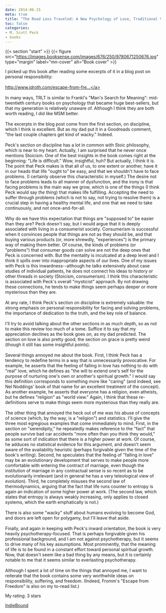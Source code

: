 ```yaml
---
date: 2014-06-15
meta: true
title: "The Road Less Traveled: A New Psychology of Love, Traditional Values and Spiritual Growth"
toc: false
categories:
- M. Scott Peck
- books
---
```


{{< section "start" >}}
{{< figure src="https://images.booksense.com/images/676/250/9780671250676.jpg" type="margin" label="mn-cover" alt="Book cover" >}}

I picked up this book after reading some excerpts of it in a blog post on personal responsibility:<br /><br /><a target="_blank" href="http://www.jdroth.com/escape-from-freedom/" rel="nofollow noopener">http://www.jdroth.com/escape-from-fre...</a><br /><br />In many ways, TRLT is similar to Frankl's "Man's Search for Meaning": mid-twentieth century books on psychology that became huge best-sellers, but that my generation is relatively unaware of. Although I think they are both worth reading, I did like MSM better.<br /><br />The excerpts in the blog post come from the first section, on discipline, which I think is excellent. But as my dad put it in a Goodreads comment, "the last couple chapters get kind of wacky." Indeed.<br /><br />Peck's section on discipline has a lot in common with Stoic philosophy, which is near to my heart. Actually, I am surprised that he never once mentions Stoicism. One of the best insights in the book comes right at the beginning: "Life is difficult." Wow, insightful, huh? But actually, I think it is. The point that Peck makes is that all of us, to one extent or another, have it in our heads that life "ought to" be easy, and that we shouldn't have to face problems. (I certainly observe this characteristic in myself.) The desire not to face problems leads to all manner of dysfunction, and the irony is that facing problems is the main way we grow, which is one of the things (I think Peck would say *the* thing) that makes life fulfilling. Accepting the need to suffer through problems (which is not to say, not trying to resolve them) is a crucial step in having a healthy mental life, and one that we need to take continuously, and not once-and-for-all.<br /><br />Why do we have this expectation that things are "supposed to" be easier than they are? Peck doesn't say, but I would argue that it is deeply associated with living in a consumerist society. Consumerism is successful when it convinces people that things are not as they should be, and that buying various products (or, more shrewdly, "experiences") is the primary way of making them better. Of course, the kinds of problems (or "problems") that consumer goods can solve are not the deep ones that Peck is concerned with. But the mentality is inculcated at a deep level and I think it spills over into inappropriate aspects of our lives. One of my issues with Peck is this inwardness--although he talks extensively about case studies of individual patients, he does not connect his ideas to history or other threads in society (Stoicism, consumerism). I think this characteristic is associated with Peck's overall "mysticist" approach. By not drawing these connections, he tends to make things seem perhaps deeper or more mysterious than they are.<br /><br />At any rate, I think Peck's section on discipline is extremely valuable: the strong emphasis on personal responsibility for facing and solving problems, the importance of dedication to the truth, and the key role of balance.<br /><br />I'll try to avoid talking about the other sections in as much depth, so as not to make this review too much of a tome. Suffice it to say that my appreciation declines as the book goes on, as my dad predicted. The section on love is also pretty good; the section on grace is pretty weird (though it still has some insightful points).<br /><br />Several things annoyed me about the book. First, I think Peck has a tendency to redefine terms in a way that is unnecessarily provocative. For example, he asserts that the feeling of falling in love has nothing to do with "real" love, which he defines as "the will to extend one's self for the purpose of nurturing one's own or another's spiritual growth." I would say this definition corresponds to something more like "caring" (and indeed, see Nel Noddings' book of that name for an excellent treatment of the concept). As another example, he asserts that everyone has a religion, even atheists, but he defines "religion" as "world view." Again, I think that these re-definitions serve to make things seem more mysterious than they really are. <br /><br />The other thing that annoyed the heck out of me was his abuse of concepts of science (which, by the way, is a "religion") and statistics. I'll give the three most egregious examples that come immediately to mind. First, in the section on "serendipity," he repeatedly makes reference to the "fact" that people survive bad car accidents "more often than you think they would," as some sort of indication that there is a higher power at work. Of course, he adduces no statistical evidence for this argument, and doesn't seem aware of the availability heuristic (perhaps forgivable given the time of the book's writing). Second, he speculates that the feeling of "falling in love" may be an evolutionary development that serves to make people more comfortable with entering the contract of marriage, even though the institution of marriage in any contractual sense is so recent as to be evolutionarily irrelevant (and in general he has a very teleological view of evolution). Third, he completely misuses the second law of thermodynamics, arguing that the fact that life runs counter to entropy is again an indication of some higher power at work. (The second law, which states that entropy is always weakly increasing, only applies to closed systems, which the earth emphatically is not.)<br /><br />There is also some "wacky" stuff about humans evolving to become God, and doors are left open for polygamy, but I'll leave that aside.<br /><br />Finally, and again in keeping with Peck's inward orientation, the book is very heavily psychotherapy-focused. That is perhaps forgivable given his professional background, and I am not against psychotherapy, but it seems to drive many of his key assumptions. Most prominently, that the meaning of life is to be found in a constant effort toward personal spiritual growth. Now, that doesn't seem like a bad thing by any means, but it is certainly notable to me that it seems similar to everlasting psychotherapy.<br /><br />Although I spent a lot of time on the things that annoyed me, I want to reiterate that the book contains some very worthwhile ideas on responsibility, suffering, and freedom. (Indeed, Fromm's "Escape from Freedom" is also on my to-read list.)

My rating: 3 stars  

[IndieBound](https://www.indiebound.org/book/9780671250676)
